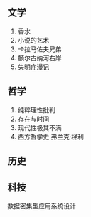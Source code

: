 
## 文学
1. 香水
2. 小说的艺术
3. 卡拉马佐夫兄弟
4. 额尔古纳河右岸
5. 失明症漫记

## 哲学
1. 纯粹理性批判
2. 存在与时间
3. 现代性极其不满
4. 西方哲学史 弗兰克·梯利

## 历史

## 科技
数据密集型应用系统设计